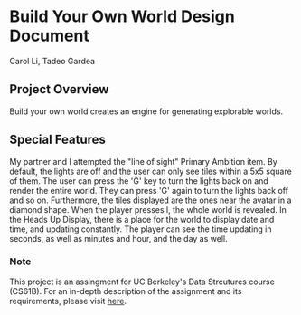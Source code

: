 # Build Your Own World Design Document
Carol Li, Tadeo Gardea 

## Project Overview
Build your own world creates an engine for generating explorable worlds. 

## Special Features
My partner and I attempted the "line of sight" Primary Ambition item. By default, the lights are off and the user can only see tiles within a 5x5 square of them. The user can press the 'G' key to turn the lights back on and render the entire world. They can press 'G' again to turn the lights back off and so on. Furthermore, the tiles displayed are the ones near the avatar in a diamond shape. When the player presses l, the whole world is revealed. In the Heads Up Display, there is a place for the world to display date and time, and updating constantly. The player can see the time updating in seconds, as well as minutes and hour, and the day as well. 

### Note
This project is an assingment for UC Berkeley's Data Strcutures course (CS61B). For an in-depth description of the assignment and its requirements, please visit [here](https://sp23.datastructur.es/materials/proj/proj3/#overview). 


